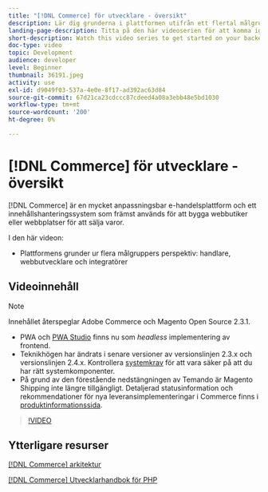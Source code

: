 ```yaml
---
title: "[!DNL Commerce] för utvecklare - översikt"
description: Lär dig grunderna i plattformen utifrån ett flertal målgrupper - handlare, webbutvecklare och integratörer.
landing-page-description: Titta på den här videoserien för att komma igång med ditt utvecklingsprojekt för Commerce.
short-description: Watch this video series to get started on your backend development project for Commerce.
doc-type: video
topic: Development
audience: developer
level: Beginner
thumbnail: 36191.jpeg
activity: use
exl-id: d9049f03-537a-4e0e-8f17-ad392ac63d84
source-git-commit: 67d21ca23cdccc87cdeed4a08a3ebb48e5bd1030
workflow-type: tm+mt
source-wordcount: '200'
ht-degree: 0%

---
```


# [!DNL Commerce] för utvecklare - översikt

[!DNL Commerce] är en mycket anpassningsbar e-handelsplattform och ett innehållshanteringssystem som främst används för att bygga webbutiker eller webbplatser för att sälja varor.

I den här videon:

- Plattformens grunder ur flera målgruppers perspektiv: handlare, webbutvecklare och integratörer

## Videoinnehåll

>[!NOTE]
>
>Innehållet återspeglar Adobe Commerce och Magento Open Source 2.3.1.
>
>- PWA och [PWA Studio](https://developer.adobe.com/commerce/pwa-studio/) finns nu som _headless_ implementering av frontend.
>- Teknikhögen har ändrats i senare versioner av versionslinjen 2.3.x och versionslinjen 2.4.x. Kontrollera [systemkrav](https://experienceleague.adobe.com/docs/commerce-operations/installation-guide/system-requirements.html) för att vara säker på att du har rätt systemkomponenter.
>- På grund av den förestående nedstängningen av Temando är Magento Shipping inte längre tillgängligt. Detaljerad statusinformation och rekommendationer för nya leveransimplementeringar i Commerce finns i [produktinformationssida](https://business.adobe.com/products/magento/shipping.html).



>[!VIDEO](https://video.tv.adobe.com/v/36191?quality=12&learn=on)

## Ytterligare resurser

[[!DNL Commerce] arkitektur](https://developer.adobe.com/commerce/php/architecture/)

[[!DNL Commerce] Utvecklarhandbok för PHP](https://developer.adobe.com/commerce/php/development/)
